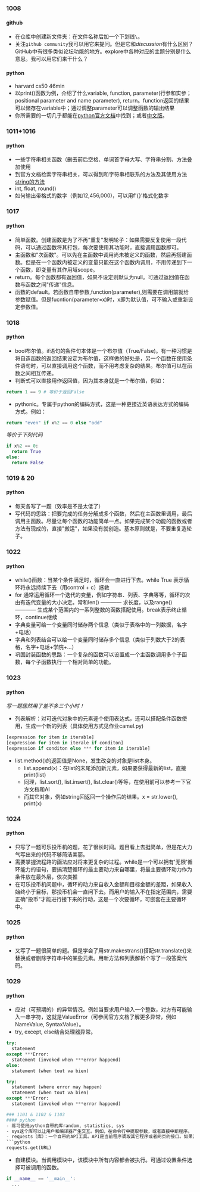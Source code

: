 ### 1008
#### github
- 在仓库中创建新文件夹：在文件名称后加一个下划线`\`。    
- 关注`github community`我可以用它来提问。但是它和*discussion*有什么区别？GitHub中有很多类似论坛功能的地方。explore中各种对应的主题分别是什么意思。我可以用它们来干什么？
#### python
- harvard cs50 46min
- 以print()函数为例，介绍了什么variable, function, parameter(行参和实参；positional parameter and name parameter), return。function返回的结果可以储存在variable中；通过调整parameter可以调整函数的输出结果
- 你所需要的一切几乎都能在[python官方文档](https://docs.python.org/3.13/)中找到；或者[中文版](https://docs.python.org/zh-cn/3/)。

### 1011+1016
#### python
- 一些字符串相关函数（删去前后空格、单词首字母大写、字符串分割、方法叠加使用
- 到官方文档检索字符串相关，可以得到和字符串相联系的方法及其使用方法[string的方法](https://docs.python.org/3.13/library/stdtypes.html#string-methods)
- int, float, round()
- 如何输出带格式的数字（例如12,456,000)，可以用f'{}'格式化数字

### 1017
#### python
- 简单函数。创建函数是为了不再"重复"发明轮子：如果需要反复使用一段代码，可以通过函数将其打包，每次要使用其功能时，直接调用函数即可。
- 主函数和"次函数"。可以先在主函数中调用尚未被定义的函数，然后再搭建函数。但是在一个函数内被定义的变量只能在这个函数内调用，不用传递到下一个函数，即变量有其作用域scope。
- return。每个函数都有返回值，如果不设定则默认为null。可通过返回值在函数与函数之间"传递"信息。
- 函数的default。若函数自带参数,function(parameter),则需要在调用前就给参数赋值。但是fucntion(parameter=x)时，x即为默认值，可不输入或重新设定参数值。

### 1018
#### python
- bool布尔值。if语句的条件句本体是一个布尔值（True/False)。有一种习惯是将自造函数的返回结果设定为布尔值，这样做的好处是，另一个函数在使用条件语句时，可以直接调用这个函数，而不用考虑复杂的结果。布尔值可以在函数之间相互传递。
- 判断式可以直接用作返回值，因为其本身就是一个布尔值，例如：
```python
return 1 == 9 # 等价于返回False
```
- pythonic。专属于python的编码方式，这是一种更接近英语表达方式的编码方式。例如：
```python
return "even" if x%2 == 0 else "odd"
```
*等价于下列代码*
```python
if x%2 == 0:
  return True
else:
  return False
```

### 1019 & 20
#### python
- 每天各写了一题（效率是不是太低了）
- 写代码的思路：把要完成的任务分解成多个函数，然后在主函数里调用，最后调用主函数。尽量让每个函数的功能简单一点。如果完成某个功能的函数或者方法有现成的，直接"搬运"，如果没有就创造。基本原则就是，不要重复造轮子。

### 1022
#### python
- while()函数：当某个条件满足时，循环会一直进行下去。while True 表示循环将永远持续下去（用control + c）拯救
- for 通常运用循环一个迭代的变量，例如字符串、列表、字典等等，循环的次由有迭代变量的大小决定。常和len() ———— 求长度，以及range() ———— 生成某个范围内的一系列整数的函数搭配使用。break表示终止循环，continue继续
- 字典变量可给一个变量同时储存两个信息（类似于表格中的一列数据，名字+电话）
- 字典和列表结合可以给一个变量同时储存多个信息（类似于列数大于2的表格，名字+电话+学院+...）
- 巩固封装函数的思路：一个复杂的函数可以设置成一个主函数调用多个子函数，每个子函数执行一个相对简单的功能。

### 1023
#### python
*写一题居然用了差不多三个小时！*
- 列表解析：对可迭代对象中的元素逐个使用表达式，还可以搭配条件函数使用，生成一个新的列表（具体使用方式见作业camel.py)
```python
[expression for item in iterable]
[expression for item in iterale if conditon]
[expression if conditon else *** for item in iterable]
```
- list.method()的返回值是None，发生改变的对象是list本身。
  - list.append(x)：在list的末尾添加新元素，如果要获得最新的list，直接print(list)
  - 同理，list.sort(), list.insert(), list.clear()等等，在使用前可以参考一下官方文档和AI
  - 而其它对象，例如string回返回一个操作后的结果。x = str.lower(), print(x)

### 1024
#### python
- 只写了一题可乐投币机的题，花了很长时间。题目看上去挺简单，但是花大力气写出来的代码不够简洁美丽。
- 需要掌握流程路的画法应对将来更复杂的过程。while是一个可以拥有'无限'循环能力的语句，要搞清楚循环的最主要动力来自哪里，将最主要循环动力作为条件放在最外层，依次类推
- 在可乐投币机问题中，循环的动力来自收入金额和目标金额的差距，如果收入始终小于目标，那投币机会一直问下去。而用户的输入不在指定范围内，需要正确"投币"才能进行接下来的行动，这是一个次要循环，可嵌套在主要循环中。

### 1025
#### python
- 又写了一题很简单的题。但是学会了用str.makestrans()搭配str.translate()来替换或者删除字符串中的某些元素。用新方法和列表解析个写了一段答案代码。

### 1029
#### python
- 应对（可预期的）的异常情况。例如当要求用户输入一个整数，对方有可能输入一串字符，这就是ValueError（可参阅官方文档了解更多异常，例如NameValue, SyntaxValue）。
- try, except, else结合处理器异常。
```python
try:
  statement
except ***Error:
  statement (invoked when ***error happend)
else:
  statement (when tout va bien)

try:
  statement (where error may happen)
  statement (when tout va bien)
except ***Error:
  statement (invoked when ***error happend)

### 1101 & 1102 & 1103
#### python
- 练习使用python自带的库random, statistics, sys
- sys这个库可以让用户和编译器产生交互。例如，在命令行中提取参数，或者直接中断程序。
- requests（库）：一个自带的API工具。API是当前程序调取其它程序或者网页的接口。如果其它程序提供这个服务，那就可以用API把前者的数据调取过来（以json的数据格式）。我们常用的搜索框就是一个API。
```python
requests.get(URL)
```
- 自建模块。当调用模块中，该模块中所有内容都会被执行。可通过设置条件选择可被调用的函数。
```python
if __name__ == '__main__':
  ...
```